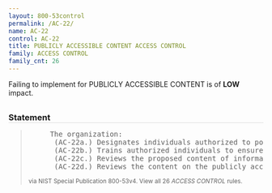 ```yaml
---
layout: 800-53control
permalink: /AC-22/
name: AC-22
control: AC-22
title: PUBLICLY ACCESSIBLE CONTENT ACCESS CONTROL
family: ACCESS CONTROL
family_cnt: 26
---
```

<p class="text-info">Failing to implement for PUBLICLY ACCESSIBLE CONTENT is of <b>LOW</b> impact.</p>

<h3 style="border-bottom:1px solid #ddd;margin:30px 0 8px 0;">Statement</h3>
<blockquote>
<pre>     The organization: 
      (AC-22a.) Designates individuals authorized to post information onto a publicly accessible information system; 
      (AC-22b.) Trains authorized individuals to ensure that publicly accessible information does not contain nonpublic information; 
      (AC-22c.) Reviews the proposed content of information prior to posting onto the publicly accessible information system to ensure that nonpublic information is not included; and 
      (AC-22d.) Reviews the content on the publicly accessible information system for nonpublic information [Assignment: organization-defined frequency] and removes such information, if discovered. 
</pre>
<p><small>via NIST Special Publication 800-53v4. View all 26 <i>ACCESS CONTROL</i> rules. <a href="/cce/ssg/group/$Group_id"><span class="glyphicon glyphicon-link"></span></a> </small></p>
</blockquote>

